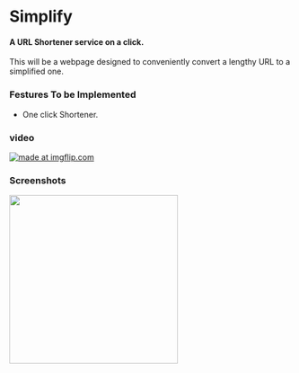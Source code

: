 # Simplify

#### A URL Shortener service on a click.

This will be a webpage designed to conveniently convert a lengthy URL to a simplified one.

### Festures To be Implemented
- One click Shortener.
 ### video
 <a href="https://imgflip.com/gif/4hhhsl"><img src="https://i.imgflip.com/gif/4hhhsl.gif" title="made at imgflip.com"/></a>
 
 
 ### Screenshots

 <a> <img src="https://github.com/vaishali8799/Simplify/blob/frontend-simplify/img/2020-10-03%20(8).png" height="300"></a>


